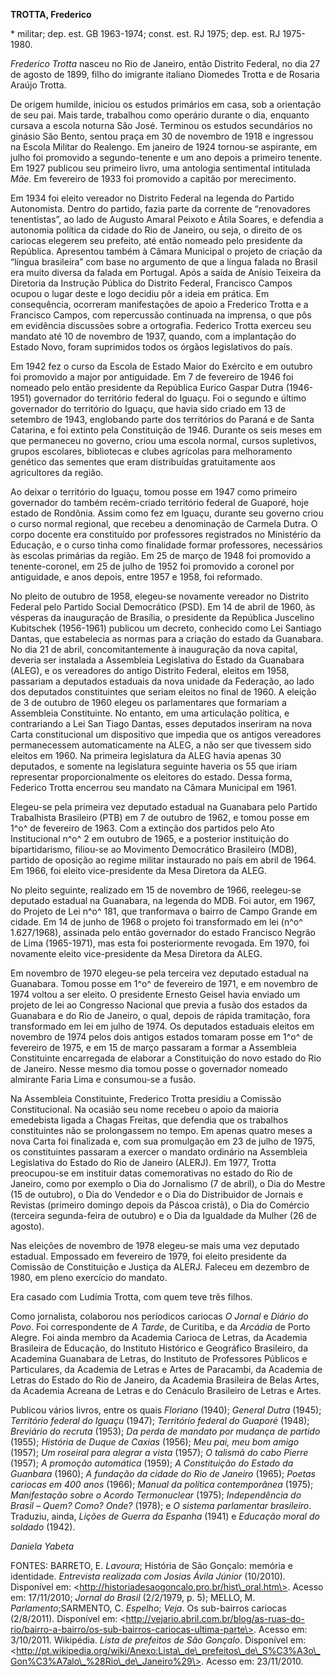 **TROTTA, Frederico**

\* militar; dep. est. GB 1963-1974; const. est. RJ 1975; dep. est. RJ
1975-1980.

*Frederico Trotta* nasceu no Rio de Janeiro, então Distrito Federal, no
dia 27 de agosto de 1899, filho do imigrante italiano Diomedes Trotta e
de Rosaria Araújo Trotta.

De origem humilde, iniciou os estudos primários em casa, sob a
orientação de seu pai. Mais tarde, trabalhou como operário durante o
dia, enquanto cursava a escola noturna São José. Terminou os estudos
secundários no ginásio São Bento, sentou praça em 30 de novembro de 1918
e ingressou na Escola Militar do Realengo. Em janeiro de 1924 tornou-se
aspirante, em julho foi promovido a segundo-tenente e um ano depois a
primeiro tenente. Em 1927 publicou seu primeiro livro, uma antologia
sentimental intitulada *Mãe*. Em fevereiro de 1933 foi promovido a
capitão por merecimento.

Em 1934 foi eleito vereador no Distrito Federal na legenda do Partido
Autonomista. Dentro do partido, fazia parte da corrente de “renovadores
tenentistas”, ao lado de Augusto Amaral Peixoto e Átila Soares, e
defendia a autonomia política da cidade do Rio de Janeiro, ou seja, o
direito de os cariocas elegerem seu prefeito, até então nomeado pelo
presidente da República. Apresentou também à Câmara Municipal o projeto
de criação da “língua brasileira” com base no argumento de que a língua
falada no Brasil era muito diversa da falada em Portugal. Após a saída
de Anísio Teixeira da Diretoria da Instrução Pública do Distrito
Federal, Francisco Campos ocupou o lugar deste e logo decidiu pôr a
ideia em prática. Em consequência, ocorreram manifestações de apoio a
Frederico Trotta e a Francisco Campos, com repercussão continuada na
imprensa, o que pôs em evidência discussões sobre a ortografia. Federico
Trotta exerceu seu mandato até 10 de novembro de 1937, quando, com a
implantação do Estado Novo, foram suprimidos todos os órgãos
legislativos do país.

Em 1942 fez o curso da Escola de Estado Maior do Exército e em outubro
foi promovido a major por antiguidade. Em 7 de fevereiro de 1946 foi
nomeado pelo então presidente da República Eurico Gaspar Dutra
(1946-1951) governador do território federal do Iguaçu. Foi o segundo e
último governador do território do Iguaçu, que havia sido criado em 13
de setembro de 1943, englobando parte dos territórios do Paraná e de
Santa Catarina, e foi extinto pela Constituição de 1946. Durante os seis
meses em que permaneceu no governo, criou uma escola normal, cursos
supletivos, grupos escolares, bibliotecas e clubes agrícolas para
melhoramento genético das sementes que eram distribuídas gratuitamente
aos agricultores da região.

Ao deixar o território do Iguaçu, tomou posse em 1947 como primeiro
governador do também recém-criado território federal de Guaporé, hoje
estado de Rondônia. Assim como fez em Iguaçu, durante seu governo criou
o curso normal regional, que recebeu a denominação de Carmela Dutra. O
corpo docente era constituído por professores registrados no Ministério
da Educação, e o curso tinha como finalidade formar professores,
necessários às escolas primárias da região. Em 25 de março de 1948 foi
promovido a tenente-coronel, em 25 de julho de 1952 foi promovido a
coronel por antiguidade, e anos depois, entre 1957 e 1958, foi
reformado.

No pleito de outubro de 1958, elegeu-se novamente vereador no Distrito
Federal pelo Partido Social Democrático (PSD). Em 14 de abril de 1960,
às vésperas da inauguração de Brasília, o presidente da República
Juscelino Kubitschek (1956-1961) publicou um decreto, conhecido como Lei
Santiago Dantas, que estabelecia as normas para a criação do estado da
Guanabara. No dia 21 de abril, concomitantemente à inauguração da nova
capital, deveria ser instalada a Assembleia Legislativa do Estado da
Guanabara (ALEG), e os vereadores do antigo Distrito Federal, eleitos em
1958, passariam a deputados estaduais da nova unidade da Federação, ao
lado dos deputados constituintes que seriam eleitos no final de 1960. A
eleição de 3 de outubro de 1960 elegeu os parlamentares que formariam a
Assembleia Constituinte. No entanto, em uma articulação política, e
contrariando a Lei San Tiago Dantas, esses deputados inseriram na nova
Carta constitucional um dispositivo que impedia que os antigos
vereadores permanecessem automaticamente na ALEG, a não ser que tivessem
sido eleitos em 1960. Na primeira legislatura da ALEG havia apenas 30
deputados, e somente na legislatura seguinte haveria os 55 que iriam
representar proporcionalmente os eleitores do estado. Dessa forma,
Federico Trotta encerrou seu mandato na Câmara Municipal em 1961.

Elegeu-se pela primeira vez deputado estadual na Guanabara pelo Partido
Trabalhista Brasileiro (PTB) em 7 de outubro de 1962, e tomou posse em
1^o^ de fevereiro de 1963. Com a extinção dos partidos pelo Ato
Institucional n^o^ 2 em outubro de 1965, e a posterior instituição do
bipartidarismo, filiou-se ao Movimento Democrático Brasileiro (MDB),
partido de oposição ao regime militar instaurado no país em abril de
1964. Em 1966, foi eleito vice-presidente da Mesa Diretora da ALEG.

No pleito seguinte, realizado em 15 de novembro de 1966, reelegeu-se
deputado estadual na Guanabara, na legenda do MDB. Foi autor, em 1967,
do Projeto de Lei n^o^ 181, que tranformava o bairro de Campo Grande em
cidade. Em 14 de junho de 1968 o projeto foi transformado em lei (n^o^
1.627/1968), assinada pelo então governador do estado Francisco Negrão
de Lima (1965-1971), mas esta foi posteriormente revogada. Em 1970, foi
novamente eleito vice-presidente da Mesa Diretora da ALEG.

Em novembro de 1970 elegeu-se pela terceira vez deputado estadual na
Guanabara. Tomou posse em 1^o^ de fevereiro de 1971, e em novembro de
1974 voltou a ser eleito. O presidente Ernesto Geisel havia enviado um
projeto de lei ao Congresso Nacional que previa a fusão dos estados da
Guanabara e do Rio de Janeiro, o qual, depois de rápida tramitação, fora
transformado em lei em julho de 1974. Os deputados estaduais eleitos em
novembro de 1974 pelos dois antigos estados tomaram posse em 1^o^ de
fevereiro de 1975, e em 15 de março passaram a formar a Assembleia
Constituinte encarregada de elaborar a Constituição do novo estado do
Rio de Janeiro. Nesse mesmo dia tomou posse o governador nomeado
almirante Faria Lima e consumou-se a fusão.

Na Assembleia Constituinte, Frederico Trotta presidiu a Comissão
Constitucional. Na ocasião seu nome recebeu o apoio da maioria
emedebista ligada a Chagas Freitas, que defendia que os trabalhos
constituintes não se prolongassem no tempo. Em apenas quatro meses a
nova Carta foi finalizada e, com sua promulgação em 23 de julho de 1975,
os constituintes passaram a exercer o mandato ordinário na Assembleia
Legislativa do Estado do Rio de Janeiro (ALERJ). Em 1977, Trotta
preocupou-se em instituir datas comemorativas no estado do Rio de
Janeiro, como por exemplo o Dia do Jornalismo (7 de abril), o Dia do
Mestre (15 de outubro), o Dia do Vendedor e o Dia do Distribuidor de
Jornais e Revistas (primeiro domingo depois da Páscoa cristã), o Dia do
Comércio (terceira segunda-feira de outubro) e o Dia da Igualdade da
Mulher (26 de agosto).

Nas eleições de novembro de 1978 elegeu-se mais uma vez deputado
estadual. Empossado em fevereiro de 1979, foi eleito presidente da
Comissão de Constituição e Justiça da ALERJ. Faleceu em dezembro de
1980, em pleno exercício do mandato.

Era casado com Ludímia Trotta, com quem teve três filhos.

Como jornalista, colaborou nos períodicos cariocas *O Jornal* e *Diário
do Povo*. Foi correspondente de *A Tarde*, de Curitiba, e da *Arcádia*
de Porto Alegre. Foi ainda membro da Academia Carioca de Letras, da
Academia Brasileira de Educação, do Instituto Histórico e Geográfico
Brasileiro, da Academina Guanabara de Letras, do Instituto de
Professores Públicos e Particulares, da Academia de Letras e Artes de
Paracambi, da Academia de Letras do Estado do Rio de Janeiro, da
Academia Brasileira de Belas Artes, da Academia Acreana de Letras e do
Cenáculo Brasileiro de Letras e Artes.

Publicou vários livros, entre os quais *Floriano* (1940); *General
Dutra* (1945); *Território federal do Iguaçu* (1947); *Território
federal do Guaporé* (1948); *Breviário do recruta* (1953); *Da perda de
mandato por mudança de partido* (1955); *História de Duque de Caxias*
(1956); *Meu pai, meu bom amigo* (1957); *Um roseiral para alegrar a
vista* (1957); *O talismã do cabo Pierre* (1957); *A promoção
automática* (1959); *A Constituição do Estado da Guanbara* (1960); *A
fundação da cidade do Rio de Janeiro* (1965); *Poetas cariocas em 400
anos* (1966); *Manual da política contemporânea* (1975); *Manifestação
sobre o Acordo Termonuclear* (1975); *Independência do Brasil – Quem?
Como? Onde?* (1978); e *O sistema parlamentar brasileiro*. Traduziu,
ainda, *Lições de Guerra da Espanha* (1941) e *Educação moral do
soldado* (1942).

*Daniela Yabeta*

FONTES: BARRETO, E. *Lavoura*; História de São Gonçalo: memória e
identidade. *Entrevista realizada com Josias Ávila Júnior* (10/2010).
Disponível em: \<http://historiadesaogoncalo.pro.br/hist\_oral.htm\>.
Acesso em: 17/11/2010; *Jornal do Brasil* (2/2/1979, p. 5); MELLO, M.
*Parlamento*;SARMENTO, C. *Espelho*; *Veja*. Os sub-bairros cariocas
(2/8/2011). Disponível em:
\<http://vejario.abril.com.br/blog/as-ruas-do-rio/bairro-a-bairro/os-sub-bairros-cariocas-ultima-parte\>.
Acesso em: 3/10/2011. Wikipédia. *Lista de prefeitos de São Gonçalo*.
Disponível em:
\<http://pt.wikipedia.org/wiki/Anexo:Lista\_de\_prefeitos\_de\_S%C3%A3o\_Gon%C3%A7alo\_%28Rio\_de\_Janeiro%29\>.
Acesso em: 23/11/2010.
